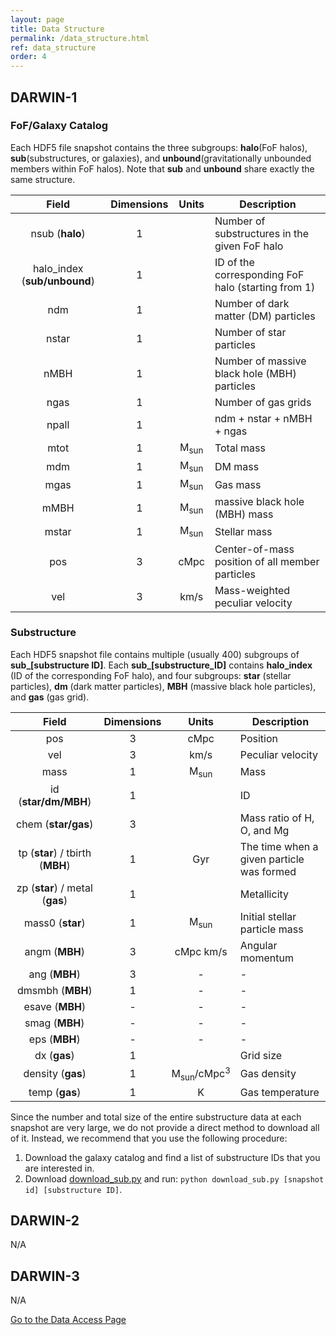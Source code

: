 ```yaml
---
layout: page
title: Data Structure
permalink: /data_structure.html
ref: data_structure
order: 4
---
```


## DARWIN-1
### FoF/Galaxy Catalog
Each HDF5 file snapshot contains the three subgroups: **halo**(FoF halos), **sub**(substructures, or galaxies), and **unbound**(gravitationally unbounded members within FoF halos). Note that **sub** and **unbound** share exactly the same structure.

| Field | Dimensions | Units | Description |
|:----:|:----:|:---:|----|
| nsub (**halo**) | 1 | | Number of substructures in the given FoF halo |
| halo_index (**sub/unbound**) | 1 | | ID of the corresponding FoF halo (starting from 1) |
| ndm | 1 | | Number of dark matter (DM) particles |
| nstar | 1 | | Number of star particles |
| nMBH | 1 | | Number of massive black hole (MBH) particles |
| ngas | 1 | | Number of gas grids |
| npall | 1 | | ndm + nstar + nMBH + ngas |
| mtot | 1 | M<sub>sun</sub> | Total mass |
| mdm | 1 | M<sub>sun</sub> | DM mass |
| mgas | 1 | M<sub>sun</sub> | Gas mass |
| mMBH | 1 | M<sub>sun</sub> | massive black hole (MBH) mass |
| mstar | 1 | M<sub>sun</sub> | Stellar mass |
| pos | 3 | cMpc | Center-of-mass position of all member particles |
| vel | 3 | km/s | Mass-weighted peculiar velocity | 


### Substructure
Each HDF5 snapshot file contains multiple (usually 400) subgroups of **sub_[substructure ID]**. Each **sub_[substructure_ID]** contains **halo_index** (ID of the corresponding FoF halo), and four subgroups: **star** (stellar particles), **dm** (dark matter particles), **MBH** (massive black hole particles), and **gas** (gas grid).

| Field | Dimensions | Units | Description |
|:--:|:--:|:--:|----|
| pos | 3 | cMpc | Position |
| vel | 3 | km/s | Peculiar velocity |
| mass | 1 | M<sub>sun</sub> | Mass |
| id (**star/dm/MBH**) | 1 | | ID |
| chem (**star/gas**) | 3 | | Mass ratio of H, O, and Mg |
| tp (**star**) / tbirth (**MBH**) | 1 | Gyr | The time when a given particle was formed |
| zp (**star**) / metal (**gas**) | 1 |  | Metallicity |
| mass0 (**star**) | 1 | M<sub>sun</sub> | Initial stellar particle mass |
| angm (**MBH**) | 3 | cMpc km/s | Angular momentum |
| ang (**MBH**) | 3 | - | - |
| dmsmbh (**MBH**) | 1 | - | - |
| esave (**MBH**) | - | - | - |
| smag (**MBH**) | - | - | - |
| eps (**MBH**) | - | - | - |
| dx (**gas**) | 1 | | Grid size |
| density (**gas**) | 1 | M<sub>sun</sub>/cMpc<sup>3</sup> | Gas density |
| temp (**gas**) | 1 | K | Gas temperature |

Since the number and total size of the entire substructure data at each snapshot are very large, we do not provide a direct method to download all of it. Instead, we recommend that you use the following procedure:
1. Download the galaxy catalog and find a list of substructure IDs that you are interested in.
2. Download [download_sub.py](download_sub.py) and run: `python download_sub.py [snapshot id] [substructure ID]`.

## DARWIN-2
N/A

## DARWIN-3
N/A

[Go to the Data Access Page](data.html)
